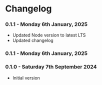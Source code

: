 # Changelog

### 0.1.1 - Monday 6th January, 2025

- Updated Node version to latest LTS
- Updated changelog

### 0.1.1 - Monday 6th January, 2025



### 0.1.0 - Saturday 7th September 2024

* Initial version